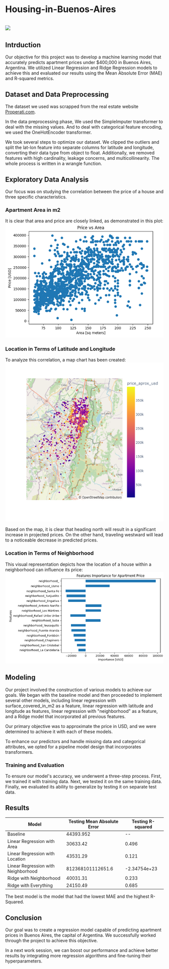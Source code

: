 # Housing-in-Buenos-Aires 

![](flavia-carpio-P3PFi8THbUs-unsplash.jpg)
---
## Intrduction
Our objective for this project was to develop a machine learning model that accurately predicts apartment prices under $400,000 in Buenos Aires, Argentina. We utilized Linear Regression and Ridge Regression models to achieve this and evaluated our results using the Mean Absolute Error (MAE) and R-squared metrics.

## Dataset and Data Preprocessing 

The dataset we used was scrapped from the real estate website [Properati.com](https://properati.com/).

In the data preprocessing phase, We used the SimpleImputer transformer to deal with the missing values. And to deal with categorical feature encoding, we used the OneHotEncoder transformer.

We took several steps to optimize our dataset. We clipped the outliers and split the lat-lon feature into separate columns for latitude and longitude, converting their data type from object to float. Additionally, we removed features with high cardinality, leakage concerns, and multicollinearity. The whole process is written in a wrangle function.

## Exploratory Data Analysis

Our focus was on studying the correlation between the price of a house and three specific characteristics.

### Apartment Area in m2
It is clear that area and price are closely linked, as demonstrated in this plot:
![](area_price.png)

### Location in Terms of Latitude and Longitude
To analyze this correlation, a map chart has been created:
![](location_price.png)

Based on the map, it is clear that heading north will result in a significant increase in projected prices. On the other hand, traveling westward will lead to a noticeable decrease in predicted prices.

### Location in Terms of Neighborhood
This visual representation depicts how the location of a house within a neighborhood can influence its price:
![](neighborhood_price.png)

## Modeling
Our project involved the construction of various models to achieve our goals. We began with the baseline model and then proceeded to implement several other models, including linear regression with surface_covered_in_m2 as a feature, linear regression with latitude and longitude as features, linear regression with "neighborhood" as a feature, and a Ridge model that incorporated all previous features. 

Our primary objective was to approximate the price in USD, and we were determined to achieve it with each of these models.

To enhance our predictors and handle missing data and categorical attributes, we opted for a pipeline model design that incorporates transformers.

### Training and Evaluation
To ensure our model's accuracy, we underwent a three-step process. First, we trained it with training data. Next, we tested it on the same training data. Finally, we evaluated its ability to generalize by testing it on separate test data. 

## Results
Model | Testing Mean Absolute Error | Testing R-squared
------|--|--------------------------------
Baseline | 44393.952 | --
Linear Regression with Area | 30633.42 | 0.496
Linear Regression with Location | 43531.29 | 0.121
Linear Regression with Neighborhood | 812368101112651.6 | -2.34754e+23
Ridge with Neighborhood | 40031.31 | 0.233
Ridge with Everything | 24150.49 | 0.685

The best model is the model that had the lowest MAE and the highest R-Squared.

## Conclusion
Our goal was to create a regression model capable of predicting apartment prices in Buenos Aires, the capital of Argentina. We successfully worked through the project to achieve this objective.

In a next work session, we can boost our performance and achieve better results by integrating more regression algorithms and fine-tuning their hyperparameters.


